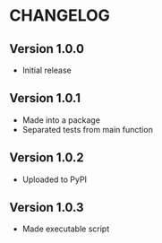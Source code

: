 CHANGELOG
=========

Version 1.0.0
-------------

* Initial release

Version 1.0.1
-------------

* Made into a package
* Separated tests from main function

Version 1.0.2
-------------

* Uploaded to PyPI

Version 1.0.3
-------------

* Made executable script

